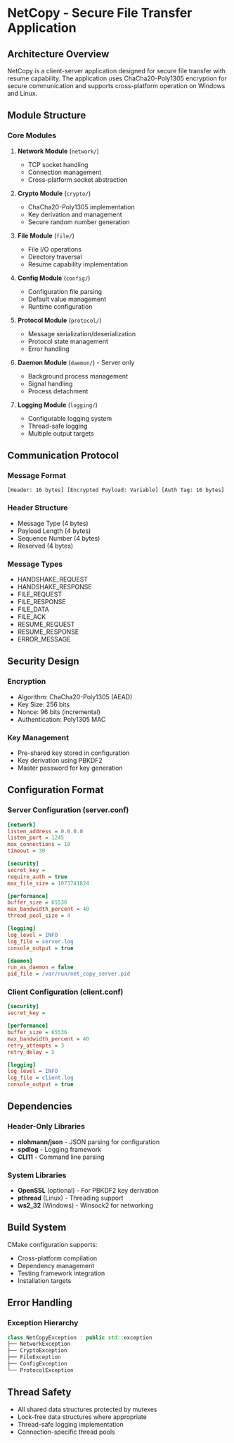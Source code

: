 # NetCopy - Secure File Transfer Application

## Architecture Overview

NetCopy is a client-server application designed for secure file transfer with resume capability. The application uses ChaCha20-Poly1305 encryption for secure communication and supports cross-platform operation on Windows and Linux.

## Module Structure

### Core Modules

1. **Network Module** (`network/`)
   - TCP socket handling
   - Connection management
   - Cross-platform socket abstraction

2. **Crypto Module** (`crypto/`)
   - ChaCha20-Poly1305 implementation
   - Key derivation and management
   - Secure random number generation

3. **File Module** (`file/`)
   - File I/O operations
   - Directory traversal
   - Resume capability implementation

4. **Config Module** (`config/`)
   - Configuration file parsing
   - Default value management
   - Runtime configuration

5. **Protocol Module** (`protocol/`)
   - Message serialization/deserialization
   - Protocol state management
   - Error handling

6. **Daemon Module** (`daemon/`) - Server only
   - Background process management
   - Signal handling
   - Process detachment

7. **Logging Module** (`logging/`)
   - Configurable logging system
   - Thread-safe logging
   - Multiple output targets

## Communication Protocol

### Message Format
```
[Header: 16 bytes] [Encrypted Payload: Variable] [Auth Tag: 16 bytes]
```

### Header Structure
- Message Type (4 bytes)
- Payload Length (4 bytes)
- Sequence Number (4 bytes)
- Reserved (4 bytes)

### Message Types
- HANDSHAKE_REQUEST
- HANDSHAKE_RESPONSE
- FILE_REQUEST
- FILE_RESPONSE
- FILE_DATA
- FILE_ACK
- RESUME_REQUEST
- RESUME_RESPONSE
- ERROR_MESSAGE

## Security Design

### Encryption
- Algorithm: ChaCha20-Poly1305 (AEAD)
- Key Size: 256 bits
- Nonce: 96 bits (incremental)
- Authentication: Poly1305 MAC

### Key Management
- Pre-shared key stored in configuration
- Key derivation using PBKDF2
- Master password for key generation

## Configuration Format

### Server Configuration (server.conf)
```ini
[network]
listen_address = 0.0.0.0
listen_port = 1245
max_connections = 10
timeout = 30

[security]
secret_key = 
require_auth = true
max_file_size = 1073741824

[performance]
buffer_size = 65536
max_bandwidth_percent = 40
thread_pool_size = 4

[logging]
log_level = INFO
log_file = server.log
console_output = true

[daemon]
run_as_daemon = false
pid_file = /var/run/net_copy_server.pid
```

### Client Configuration (client.conf)
```ini
[security]
secret_key = 

[performance]
buffer_size = 65536
max_bandwidth_percent = 40
retry_attempts = 3
retry_delay = 5

[logging]
log_level = INFO
log_file = client.log
console_output = true
```

## Dependencies

### Header-Only Libraries
- **nlohmann/json** - JSON parsing for configuration
- **spdlog** - Logging framework
- **CLI11** - Command line parsing

### System Libraries
- **OpenSSL** (optional) - For PBKDF2 key derivation
- **pthread** (Linux) - Threading support
- **ws2_32** (Windows) - Winsock2 for networking

## Build System

CMake configuration supports:
- Cross-platform compilation
- Dependency management
- Testing framework integration
- Installation targets

## Error Handling

### Exception Hierarchy
```cpp
class NetCopyException : public std::exception
├── NetworkException
├── CryptoException
├── FileException
├── ConfigException
└── ProtocolException
```

## Thread Safety

- All shared data structures protected by mutexes
- Lock-free data structures where appropriate
- Thread-safe logging implementation
- Connection-specific thread pools

